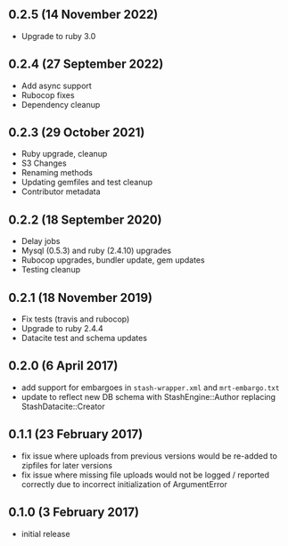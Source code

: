## 0.2.5 (14 November 2022)

- Upgrade to ruby 3.0

## 0.2.4 (27 September 2022)

- Add async support
- Rubocop fixes
- Dependency cleanup

## 0.2.3 (29 October 2021)

- Ruby upgrade, cleanup
- S3 Changes
- Renaming methods
- Updating gemfiles and test cleanup
- Contributor metadata

## 0.2.2 (18 September 2020)

- Delay jobs
- Mysql (0.5.3) and ruby (2.4.10) upgrades
- Rubocop upgrades, bundler update, gem updates
- Testing cleanup

## 0.2.1 (18 November 2019)

- Fix tests (travis and rubocop)
- Upgrade to ruby 2.4.4
- Datacite test and schema updates

## 0.2.0 (6 April 2017)

- add support for embargoes in `stash-wrapper.xml` and `mrt-embargo.txt`
- update to reflect new DB schema with StashEngine::Author replacing
  StashDatacite::Creator

## 0.1.1 (23 February 2017)

- fix issue where uploads from previous versions would be re-added to zipfiles
  for later versions
- fix issue where missing file uploads would not be logged / reported correctly
  due to incorrect initialization of ArgumentError

## 0.1.0 (3 February 2017)

- initial release
